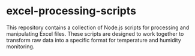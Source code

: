 # excel-processing-scripts
This repository contains a collection of Node.js scripts for processing and manipulating Excel files. These scripts are designed to work together to transform raw data into a specific format for temperature and humidity monitoring.
